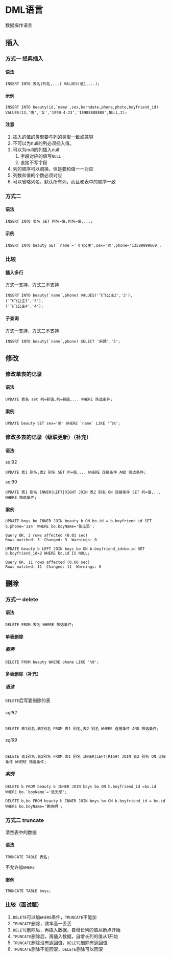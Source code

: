 # DML语言

数据操作语言

## 插入

### 方式一	经典插入

#### 语法

```mysql
INSERT INTO 表名(列名,...) VALUES(值1,...);
```

#### 示例

```mysql
INSERT INTO beauty(id,`name`,sex,borndate,phone,photo,boyfriend_id) VALUES(13,'唐','女','1990-4-23','18988888888',NULL,2);
```

#### 注意

1. 插入的值的类型要与列的类型一致或兼容
2. 不可以为null的列必须插入值。
3. 可以为null的列插入null
   1. 字段对应的值写`NULL`
   2. 直接不写字段
4. 列的顺序可以调换，但是要和值一一对应
5. 列数和值的个数必须对应
6. 可以省略列名，默认所有列，而且和表中的顺序一致

### 方式二

#### 语法

```mysql
INSERT INTO 表名 SET 列名=值,列名=值,...;
```

#### 示例

```mysql
INSERT INTO beauty SET `name`='飞飞公主',sex='男',phone='13589899669';
```

### 比较

#### 插入多行

方式一支持，方式二不支持

```mysql
INSERT INTO beauty(`name`,phone) VALUES('飞飞公主2','2'),
('飞飞公主3','3'),
('飞飞公主4','4');
```

#### 子查询

方式一支持，方式二不支持

```mysql
INSERT INTO beauty(`name`,phone) SELECT '宋茜','5';
```

## 修改

### 修改单表的记录

#### 语法

```mysql
UPDATE 表名 set 列=新值,列=新值,... WHERE 筛选条件;
```

#### 案例

```mysql
UPDATE beauty SET sex='男' WHERE `name` LIKE '飞%';
```

### 修改多表的记录（级联更新）（补充）

#### 语法

sql92

```mysql
UPDATE 表1 别名,表2 别名 SET 列=值,... WHERE 连接条件 AND 筛选条件;
```

sql99

```mysql
UPDATE 表1 别名 INNER|LEFT|RIGHT JOIN 表2 别名 ON 连接条件 SET 列=值,... WHERE 筛选条件;
```

#### 案例

```mysql
UPDATE boys bo INNER JOIN beauty b ON bo.id = b.boyfriend_id SET b.phone='114' WHERE bo.boyName='张无忌';
```

```
Query OK, 3 rows affected (0.01 sec)
Rows matched: 3  Changed: 3  Warnings: 0
```

```mysql
UPDATE beauty b LEFT JOIN boys bo ON b.boyfriend_id=bo.id SET b.boyfriend_id=2 WHERE bo.id IS NULL;
```

```
Query OK, 11 rows affected (0.00 sec)
Rows matched: 11  Changed: 11  Warnings: 0
```

## 删除

### 方式一	delete

#### 语法

```mysql
DELETE FROM 表名 WHERE 筛选条件;
```

#### 单表删除

##### 案例

```mysql
DELETE FROM beauty WHERE phone LIKE '%9';
```

#### 多表删除（补充）

##### 语法

`DELETE`后写要删除的表

###### sql92

```mysql
DELETE 表1别名,表2别名 FROM 表1 别名,表2 别名 WHERE 连接条件 AND 筛选条件;
```

###### sql99

```mysql
DELETE 表1别名,表2别名 FROM 表1 别名 INNER|LEFT|RIGHT JOIN 表2 别名 ON 连接条件 WHERE 筛选条件;
```

##### 案例

```mysql
DELETE b FROM beauty b INNER JOIN boys bo ON b.boyfriend_id =bo.id WHERE bo.`boyName`='张无忌';
```

```mysql
DELETE b,bo FROM beauty b INNER JOIN boys bo ON b.boyfriend_id = bo.id WHERE bo.boyName='黄晓明';
```



### 方式二	truncate

清空表中的数据

#### 语法

```mysql
TRUNCATE TABLE 表名;
```

不允许加`WHERE`

#### 案例

```mysql
TRUNCATE TABLE boys;
```

### 比较（面试题）

1. `DELETE`可以加`WHERE`条件，`TRUNCATE`不能加
2. `TRUNCATE`删除，效率高一丢丢
3. `DELETE`删除后，再插入数据，自增长列的值从断点开始
4. `TRUNCATE`删除后，再插入数据，自增长列的值从1开始
5. `TRUNCATE`删除没有返回值，`DELETE`删除有返回值
6. `TRUNCATE`删除不能回滚，`DELETE`删除可以回滚